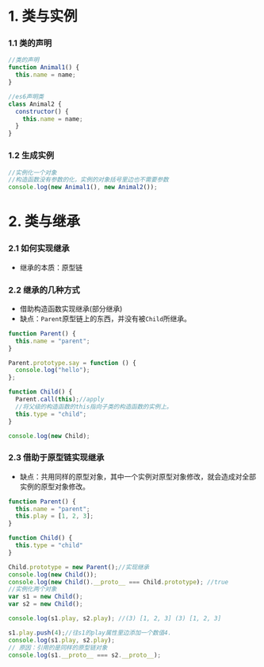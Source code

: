 # 1. 类与实例
### 1.1 类的声明
```javascript
//类的声明
function Animal1() {
  this.name = name;
}

//es6声明类
class Animal2 {
  constructor() {
    this.name = name;
  }
}
```

### 1.2 生成实例
```javascript
//实例化一个对象
//构造函数没有参数的化，实例的对象括号里边也不需要参数
console.log(new Animal1(), new Animal2());
```

# 2. 类与继承
### 2.1 如何实现继承
+ 继承的本质：原型链
### 2.2 继承的几种方式
+ 借助构造函数实现继承(部分继承)
+ 缺点：`Parent`原型链上的东西，并没有被`Child`所继承。
```javascript
function Parent() {
  this.name = "parent";
}

Parent.prototype.say = function () {
  console.log("hello");
};

function Child() {
  Parent.call(this);//apply
  //将父级的构造函数的this指向子类的构造函数的实例上。
  this.type = "child";
}

console.log(new Child);
```

### 2.3 借助于原型链实现继承
+ 缺点：共用同样的原型对象，其中一个实例对原型对象修改，就会造成对全部实例的原型对象修改。
```javascript
function Parent() {
  this.name = "parent";
  this.play = [1, 2, 3];
}

function Child() {
  this.type = "child"
}

Child.prototype = new Parent();//实现继承
console.log(new Child());
console.log(new Child().__proto__ === Child.prototype); //true
//实例化两个对象
var s1 = new Child();
var s2 = new Child();

console.log(s1.play, s2.play); //(3) [1, 2, 3] (3) [1, 2, 3]

s1.play.push(4);//往s1的play属性里边添加一个数值4.
console.log(s1.play, s2.play);
// 原因：引用的是同样的原型链对象
console.log(s1.__proto__ === s2.__proto__);
```